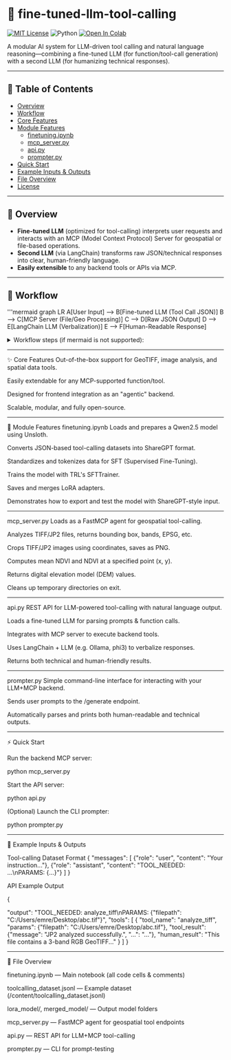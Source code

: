 # 🚀 fine-tuned-llm-tool-calling

[![MIT License](https://img.shields.io/badge/License-MIT-green.svg)](LICENSE)
![Python](https://img.shields.io/badge/python-3.8%2B-blue)
[![Open In Colab](https://colab.research.google.com/assets/colab-badge.svg)](https://colab.research.google.com/drive/1CbHv3SRTTfvC9bH0DOux15Vt9WrH_VfL)

A modular AI system for LLM-driven tool calling and natural language reasoning—combining a fine-tuned LLM (for function/tool-call generation) with a second LLM (for humanizing technical responses).

---

## 📑 Table of Contents

- [Overview](#overview)
- [Workflow](#workflow)
- [Core Features](#core-features)
- [Module Features](#module-features)
  - [finetuning.ipynb](#finetuningipynb)
  - [mcp_server.py](#mcp_serverpy)
  - [api.py](#apipy)
  - [prompter.py](#prompterpy)
- [Quick Start](#quick-start)
- [Example Inputs & Outputs](#example-inputs--outputs)
- [File Overview](#file-overview)
- [License](#license)

---

## 🧩 Overview

- **Fine-tuned LLM** (optimized for tool-calling) interprets user requests and interacts with an MCP (Model Context Protocol) Server for geospatial or file-based operations.
- **Second LLM** (via LangChain) transforms raw JSON/technical responses into clear, human-friendly language.
- **Easily extensible** to any backend tools or APIs via MCP.

---

## 🔄 Workflow

'''mermaid
graph LR
A[User Input] --> B[Fine-tuned LLM (Tool Call JSON)]
B --> C[MCP Server (File/Geo Processing)]
C --> D[Raw JSON Output]
D --> E[LangChain LLM (Verbalization)]
E --> F[Human-Readable Response]
<details> <summary>Workflow steps (if mermaid is not supported):</summary>
User input → Fine-tuned LLM generates tool-call JSON.

JSON is executed on the MCP Server (e.g., file analysis, cropping, NDVI calculation).

Raw output is converted to human-readable text by a second LLM (LangChain).

Result is delivered as clear, actionable feedback.

</details>

---
✨ Core Features
Out-of-the-box support for GeoTIFF, image analysis, and spatial data tools.

Easily extendable for any MCP-supported function/tool.

Designed for frontend integration as an "agentic" backend.

Scalable, modular, and fully open-source.

---
🧰 Module Features
finetuning.ipynb
Loads and prepares a Qwen2.5 model using Unsloth.

Converts JSON-based tool-calling datasets into ShareGPT format.

Standardizes and tokenizes data for SFT (Supervised Fine-Tuning).

Trains the model with TRL's SFTTrainer.

Saves and merges LoRA adapters.

Demonstrates how to export and test the model with ShareGPT-style input.

-----
mcp_server.py
Loads as a FastMCP agent for geospatial tool-calling.

Analyzes TIFF/JP2 files, returns bounding box, bands, EPSG, etc.

Crops TIFF/JP2 images using coordinates, saves as PNG.

Computes mean NDVI and NDVI at a specified point (x, y).

Returns digital elevation model (DEM) values.

Cleans up temporary directories on exit.

---
api.py
REST API for LLM-powered tool-calling with natural language output.

Loads a fine-tuned LLM for parsing prompts & function calls.

Integrates with MCP server to execute backend tools.

Uses LangChain + LLM (e.g. Ollama, phi3) to verbalize responses.

Returns both technical and human-friendly results.

---
prompter.py
Simple command-line interface for interacting with your LLM+MCP backend.

Sends user prompts to the /generate endpoint.

Automatically parses and prints both human-readable and technical outputs.

---
⚡ Quick Start

Run the backend MCP server:

python mcp_server.py


Start the API server:

python api.py


(Optional) Launch the CLI prompter:

python prompter.py


---
📝 Example Inputs & Outputs

Tool-calling Dataset Format
{
  "messages": [
    {"role": "user", "content": "Your instruction..."},
    {"role": "assistant", "content": "TOOL_NEEDED: ...\nPARAMS: {...}"}
  ]
}


API Example Output

{

  "output": "TOOL_NEEDED: analyze_tiff\nPARAMS: {\"filepath\": \"C:/Users/emre/Desktop/abc.tif\"}",
  "tools": [
    {
      "tool_name": "analyze_tiff",
      "params": {"filepath": "C:/Users/emre/Desktop/abc.tif"},
      "tool_result": {"message": "JP2 analyzed successfully.", "...": "..."},
      "human_result": "This file contains a 3-band RGB GeoTIFF..."
    }
  ]
}


---
📁 File Overview

finetuning.ipynb — Main notebook (all code cells & comments)

toolcalling_dataset.jsonl — Example dataset (/content/toolcalling_dataset.jsonl)

lora_model/, merged_model/ — Output model folders

mcp_server.py — FastMCP agent for geospatial tool endpoints

api.py — REST API for LLM+MCP tool-calling

prompter.py — CLI for prompt-testing
